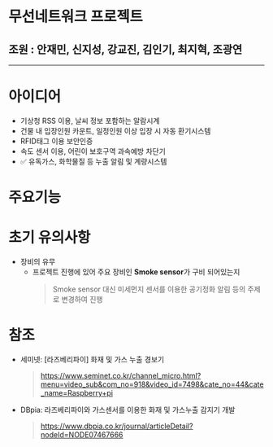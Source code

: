 # 무선네트워크 프로젝트
## 조원 : 안재민, 신지성, 강교진, 김인기, 최지혁, 조광연
<hr/>

# 아이디어
 - 기상청 RSS 이용, 날씨 정보 포함하는 알람시계
 - 건물 내 입장인원 카운트, 일정인원 이상 입장 시 자동 환기시스템
 - RFID태그 이용 보안인증
 - 속도 센서 이용, 어린이 보호구역 과속예방 차단기
 - ✅ 유독가스, 화학물질 등 누출 알림 및 계량시스템

# 주요기능

# 초기 유의사항
 - 장비의 유무
   - 프로젝트 진행에 있어 주요 장비인 <b>Smoke sensor</b>가 구비 되어있는지
     > Smoke sensor 대신 미세먼지 센서를 이용한 공기정화 알림 등의 주제로 변경하여 진행

# 참조
 - 세미넷: [라즈베리파이] 화재 및 가스 누출 경보기
   > https://www.seminet.co.kr/channel_micro.html?menu=video_sub&com_no=918&video_id=7498&cate_no=44&cate_name=Raspberry+pi
 - DBpia: 라즈베리파이와 가스센서를 이용한 화재 및 가스누출 감지기 개발
   > https://www.dbpia.co.kr/journal/articleDetail?nodeId=NODE07467666

